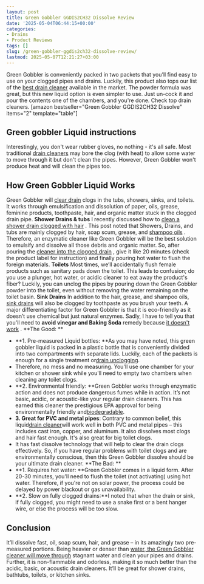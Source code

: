 ```yaml
---
layout: post
title: Green Gobbler GGDIS2CH32 Dissolve Review
date: '2025-05-04T06:44:15+00:00'
categories:
- Drains
- Product Reviews
tags: []
slug: /green-gobbler-ggdis2ch32-dissolve-review/
lastmod: 2025-05-07T12:21:27+03:00
---
```


Green Gobbler is conveniently packed in two packets that you’ll find easy to use on your clogged pipes and drains. Luckily, this product also tops our list of the
[best drain cleaner](https://pestpolicy.com/best-drain-cleaner//)
available in the market.
The powder formula was great, but this new liquid option is even simpler to use. Just un-cock it and pour the contents one of the chambers, and you're done. Check top drain cleaners.
[amazon bestseller="Green Gobbler GGDIS2CH32 Dissolve" items="2" template="table"]
## Green gobbler Liquid instructions
Interestingly, you don't wear rubber gloves, no nothing - it's all safe. Most traditional
[drain cleaners](https://pestpolicy.com/thrift-drain-cleaner-review/)
may bore the clog (with heat) to allow some water to move through it but don't clean the pipes. However, Green Gobbler won't produce heat and will clean the pipes too.
## How Green Gobbler Liquid Works
Green Gobbler will
[clear drain](https://pestpolicy.com/sink-not-draining-but-pipes-clear/)
clogs in the tubs, showers, sinks, and toilets. It works through emulsification and dissolution of paper, oils, grease, feminine products, toothpaste, hair, and organic matter stuck in the clogged drain pipe.
**Shower Drains & tubs**
I recently discussed how to
[clean a shower drain clogged with hair](https://pestpolicy.com/how-to-unclog-a-shower-drain-full-of-hair/)
. This post noted that Showers, Drains, and tubs are mainly clogged by hair, soap scum, grease, and
[shampoo oils](https://pestpolicy.com/best-flea-shampoo-for-dogs/)
. Therefore, an enzymatic cleaner like Green Gobbler will be the best solution to emulsify and dissolve all those debris and organic matter.
So, after pouring the
[cleaner into the clogged drain](https://pestpolicy.com/is-drain-cleaner-an-acid-or-base/)
, give it like 20 minutes (check the product label for instruction) and finally pouring hot water to flush the foreign materials.
**Toilets**
Most times, we’ll accidentally flush female products such as sanitary pads down the toilet. This leads to confusion; do you use a plunger, hot water, or acidic cleaner to eat away the product's fiber? Luckily, you can unclog the pipes by pouring down the Green Gobbler powder into the toilet, even without removing the water remaining on the toilet basin.
**Sink Drains**
In addition to the hair, grease, and shampoo oils,
[sink drains](https://pestpolicy.com/how-to-use-a-plunger/)
will also be clogged by toothpaste as you brush your teeth. A major differentiating factor for Green Gobbler is that it is eco-friendly as it doesn’t use chemical but just natural enzymes. Sadly, I have to tell you that you'll need to
**avoid vinegar and Baking Soda**
remedy because
[it doesn't work](https://pestpolicy.com/dont-use-vinegar-and-baking-soda-to-clean-clogged-drains/)
.
**The Good: **
- **1. Pre-measured Liquid bottles: **As you may have noted, this green gobbler liquid is packed in a plastic bottle that is conveniently divided into two compartments with separate lids. Luckily, each of the packets is enough for a single treatment or[drain unclogging](https://pestpolicy.com/how-drain-cleaners-work/).
- Therefore, no mess and no measuring. You'll use one chamber for your kitchen or shower sink while you'll need to empty two chambers when cleaning any toilet clogs.
- **2. Environmental friendly: **Green Gobbler works through enzymatic action and does not produce dangerous fumes while in action. It’s not basic, acidic, or acoustic-like your regular drain cleaners. This has earned this cleaner the prestigious EPA approval for being environmentally friendly and[biodegradable](https://en.wikipedia.org/wiki/Biodegradation).
- **3. Great for PVC and metal pipes**: Contrary to common belief, this liquid[drain cleaner](https://pestpolicy.com/xionlab-safer-drain-opener-review/)will work well in both PVC and metal pipes – this includes cast iron, copper, and aluminum. It also dissolves most clogs and hair fast enough. It's also great for big toilet clogs.
- It has fast dissolve technology that will help to clear the drain clogs effectively. So, if you have regular problems with toilet clogs and are environmentally conscious, then this Green Gobbler dissolve should be your ultimate drain cleaner.
**The Bad: **
- **1. Requires hot water: **Green Gobbler comes in a liquid form. After 20-30 minutes, you'll need to flush the toilet (not activating) using hot water. Therefore, if you're not on solar power, the process could be delayed by power blackout or gas unavailability.
- **2. Slow on fully clogged drains:**I noted that when the drain or sink, if fully clogged, you might need to use a snake first or a bent hanger wire, or else the process will be too slow.
## Conclusion
It’ll dissolve fast, oil, soap scum, hair, and grease – in its amazingly two pre-measured portions. Being heavier or denser than
[water, the Green Gobbler cleaner will move through](https://pestpolicy.com/how-to-unclog-a-bathtub-drain-with-standing-water/)
stagnant water and clean your pipes and drains.
Further, it is non-flammable and odorless, making it so much better than the acidic, basic, or acoustic drain cleaners. It’ll be great for shower drains, bathtubs, toilets, or kitchen sinks.
